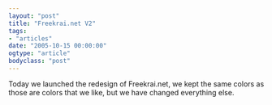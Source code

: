 ```yaml
---
layout: "post"
title: "Freekrai.net V2"
tags: 
- "articles"
date: "2005-10-15 00:00:00"
ogtype: "article"
bodyclass: "post"
---
```


Today we launched the redesign of Freekrai.net, we kept the same colors as those are colors that we like, but we have changed everything else.